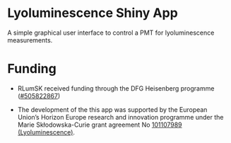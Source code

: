 # Lyoluminescence Shiny App

A simple graphical user interface to control a PMT for lyoluminescence measurements. 

# Funding

* RLumSK received funding through the DFG Heisenberg programme ([#505822867](https://gepris.dfg.de/gepris/projekt/505822867))

* The development of the this app was supported by the European Union’s Horizon Europe research and innovation programme under the Marie Skłodowska-Curie grant agreement No [101107989 (Lyoluminescence)](https://cordis.europa.eu/project/id/101107989).